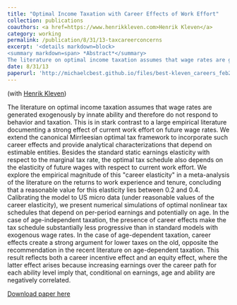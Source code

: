 ```yaml
---
title: "Optimal Income Taxation with Career Effects of Work Effort"
collection: publications
coauthors: <a href=https://www.henrikkleven.com>Henrik Kleven</a>
category: working
permalink: /publication/8/31/13-taxcareerconcerns
excerpt: '<details markdown=block>
<summary markdown=span> *Abstract*</summary> 
The literature on optimal income taxation assumes that wage rates are generated exogenously by innate ability and therefore do not respond to behavior and taxation. This is in stark contrast to a large empirical literature documenting a strong effect of current work effort on future wage rates. We extend the canonical Mirrleesian optimal tax framework to incorporate such career effects and provide analytical characterizations that depend on estimable entities. Besides the standard static earnings elasticity with respect to the marginal tax rate, the optimal tax schedule also depends on the elasticity of future wages with respect to current work effort. We explore the empirical magnitude of this &quot;career elasticity&quot; in a meta-analysis of the literature on the returns to work experience and tenure, concluding that a reasonable value for this elasticity lies between 0.2 and 0.4. Calibrating the model to US micro data (under reasonable values of the career elasticity), we present numerical simulations of optimal nonlinear tax schedules that depend on per-period earnings and potentially on age. In the case of age-independent taxation, the presence of career effects make the tax schedule substantially less progressive than in standard models with exogenous wage rates. In the case of age-dependent taxation, career effects create a strong argument for lower taxes on the old, opposite the recommendation in the recent literature on age-dependent taxation. This result reflects both a career incentive effect and an equity effect, where the latter effect arises because increasing earnings over the career path for each ability level imply that, conditional on earnings, age and ability are negatively correlated.'
date: 8/31/13
paperurl: 'http://michaelcbest.github.io/files/best-kleven_careers_feb2013.pdf'
---
```

(with [Henrik Kleven](https://www.henrikkleven.com))

 
The literature on optimal income taxation assumes that wage rates are generated exogenously by innate ability and therefore do not respond to behavior and taxation. This is in stark contrast to a large empirical literature documenting a strong effect of current work effort on future wage rates. We extend the canonical Mirrleesian optimal tax framework to incorporate such career effects and provide analytical characterizations that depend on estimable entities. Besides the standard static earnings elasticity with respect to the marginal tax rate, the optimal tax schedule also depends on the elasticity of future wages with respect to current work effort. We explore the empirical magnitude of this "career elasticity" in a meta-analysis of the literature on the returns to work experience and tenure, concluding that a reasonable value for this elasticity lies between 0.2 and 0.4. Calibrating the model to US micro data (under reasonable values of the career elasticity), we present numerical simulations of optimal nonlinear tax schedules that depend on per-period earnings and potentially on age. In the case of age-independent taxation, the presence of career effects make the tax schedule substantially less progressive than in standard models with exogenous wage rates. In the case of age-dependent taxation, career effects create a strong argument for lower taxes on the old, opposite the recommendation in the recent literature on age-dependent taxation. This result reflects both a career incentive effect and an equity effect, where the latter effect arises because increasing earnings over the career path for each ability level imply that, conditional on earnings, age and ability are negatively correlated.

[Download paper here](http://michaelcbest.github.io/files/best-kleven_careers_feb2013.pdf)
